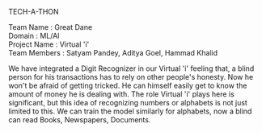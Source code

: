 TECH-A-THON

Team Name : Great Dane  
Domain : ML/AI  
Project Name : Virtual 'i'  
Team Members : Satyam Pandey, Aditya Goel, Hammad Khalid  

We have integrated a Digit Recognizer in our Virtual 'i' feeling that, a blind person for his transactions has to rely on other people's honesty. Now he won't be afraid of getting tricked. He can himself easily get to know the amount of money he is dealing with. The role Virtual 'i' plays here is significant, but this idea of recognizing numbers or alphabets is not just limited to this. We can train the model similarly for alphabets, now a blind can read Books, Newspapers, Documents.

